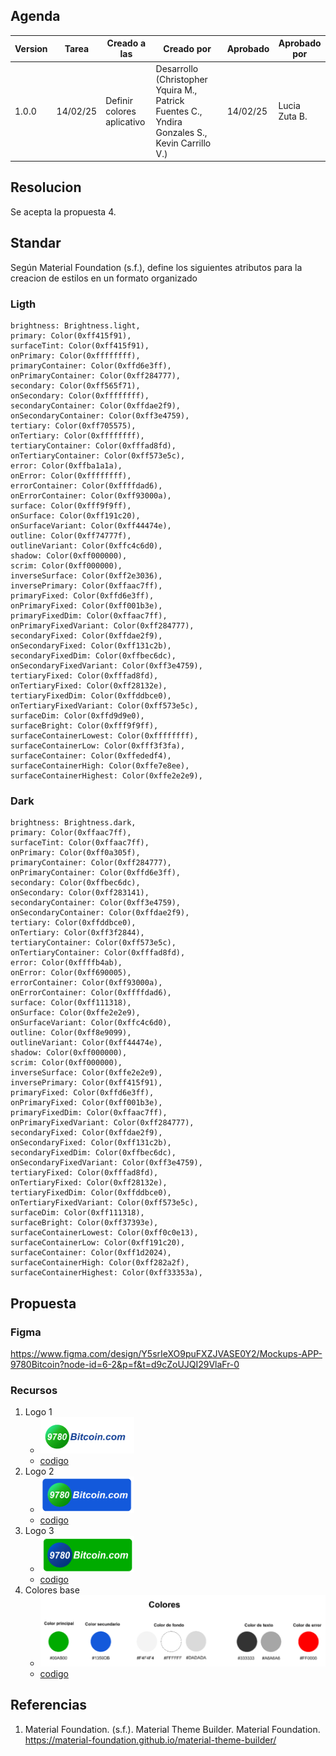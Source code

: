 ## Agenda

| Version | Tarea | Creado a las | Creado por | Aprobado | Aprobado por | 
|---------|-------|--------------|------------|----------|--------------|
| 1.0.0 | 14/02/25 | Definir colores aplicativo | Desarrollo (Christopher Yquira M., Patrick Fuentes C., Yndira Gonzales S., Kevin Carrillo V.) | 14/02/25 | Lucia Zuta B. |

## Resolucion

Se acepta la propuesta 4.

## Standar

Según Material Foundation (s.f.), define los siguientes atributos para la creacion de estilos en un formato organizado

### Ligth

    brightness: Brightness.light,
    primary: Color(0xff415f91),
    surfaceTint: Color(0xff415f91),
    onPrimary: Color(0xffffffff),
    primaryContainer: Color(0xffd6e3ff),
    onPrimaryContainer: Color(0xff284777),
    secondary: Color(0xff565f71),
    onSecondary: Color(0xffffffff),
    secondaryContainer: Color(0xffdae2f9),
    onSecondaryContainer: Color(0xff3e4759),
    tertiary: Color(0xff705575),
    onTertiary: Color(0xffffffff),
    tertiaryContainer: Color(0xfffad8fd),
    onTertiaryContainer: Color(0xff573e5c),
    error: Color(0xffba1a1a),
    onError: Color(0xffffffff),
    errorContainer: Color(0xffffdad6),
    onErrorContainer: Color(0xff93000a),
    surface: Color(0xfff9f9ff),
    onSurface: Color(0xff191c20),
    onSurfaceVariant: Color(0xff44474e),
    outline: Color(0xff74777f),
    outlineVariant: Color(0xffc4c6d0),
    shadow: Color(0xff000000),
    scrim: Color(0xff000000),
    inverseSurface: Color(0xff2e3036),
    inversePrimary: Color(0xffaac7ff),
    primaryFixed: Color(0xffd6e3ff),
    onPrimaryFixed: Color(0xff001b3e),
    primaryFixedDim: Color(0xffaac7ff),
    onPrimaryFixedVariant: Color(0xff284777),
    secondaryFixed: Color(0xffdae2f9),
    onSecondaryFixed: Color(0xff131c2b),
    secondaryFixedDim: Color(0xffbec6dc),
    onSecondaryFixedVariant: Color(0xff3e4759),
    tertiaryFixed: Color(0xfffad8fd),
    onTertiaryFixed: Color(0xff28132e),
    tertiaryFixedDim: Color(0xffddbce0),
    onTertiaryFixedVariant: Color(0xff573e5c),
    surfaceDim: Color(0xffd9d9e0),
    surfaceBright: Color(0xfff9f9ff),
    surfaceContainerLowest: Color(0xffffffff),
    surfaceContainerLow: Color(0xfff3f3fa),
    surfaceContainer: Color(0xffededf4),
    surfaceContainerHigh: Color(0xffe7e8ee),
    surfaceContainerHighest: Color(0xffe2e2e9),

### Dark
    brightness: Brightness.dark,
    primary: Color(0xffaac7ff),
    surfaceTint: Color(0xffaac7ff),
    onPrimary: Color(0xff0a305f),
    primaryContainer: Color(0xff284777),
    onPrimaryContainer: Color(0xffd6e3ff),
    secondary: Color(0xffbec6dc),
    onSecondary: Color(0xff283141),
    secondaryContainer: Color(0xff3e4759),
    onSecondaryContainer: Color(0xffdae2f9),
    tertiary: Color(0xffddbce0),
    onTertiary: Color(0xff3f2844),
    tertiaryContainer: Color(0xff573e5c),
    onTertiaryContainer: Color(0xfffad8fd),
    error: Color(0xffffb4ab),
    onError: Color(0xff690005),
    errorContainer: Color(0xff93000a),
    onErrorContainer: Color(0xffffdad6),
    surface: Color(0xff111318),
    onSurface: Color(0xffe2e2e9),
    onSurfaceVariant: Color(0xffc4c6d0),
    outline: Color(0xff8e9099),
    outlineVariant: Color(0xff44474e),
    shadow: Color(0xff000000),
    scrim: Color(0xff000000),
    inverseSurface: Color(0xffe2e2e9),
    inversePrimary: Color(0xff415f91),
    primaryFixed: Color(0xffd6e3ff),
    onPrimaryFixed: Color(0xff001b3e),
    primaryFixedDim: Color(0xffaac7ff),
    onPrimaryFixedVariant: Color(0xff284777),
    secondaryFixed: Color(0xffdae2f9),
    onSecondaryFixed: Color(0xff131c2b),
    secondaryFixedDim: Color(0xffbec6dc),
    onSecondaryFixedVariant: Color(0xff3e4759),
    tertiaryFixed: Color(0xfffad8fd),
    onTertiaryFixed: Color(0xff28132e),
    tertiaryFixedDim: Color(0xffddbce0),
    onTertiaryFixedVariant: Color(0xff573e5c),
    surfaceDim: Color(0xff111318),
    surfaceBright: Color(0xff37393e),
    surfaceContainerLowest: Color(0xff0c0e13),
    surfaceContainerLow: Color(0xff191c20),
    surfaceContainer: Color(0xff1d2024),
    surfaceContainerHigh: Color(0xff282a2f),
    surfaceContainerHighest: Color(0xff33353a),

## Propuesta

### Figma
https://www.figma.com/design/Y5srIeXO9puFXZJVASE0Y2/Mockups-APP-9780Bitcoin?node-id=6-2&p=f&t=d9cZoUJQI29VlaFr-0

### Recursos
1. Logo 1
    - ![logo](/doc/asset/image/9780_1.png "logo")
    - [codigo](/doc/asset/9780_1.dart)
2. Logo 2
    - ![logo](/doc/asset/image/9780_2.png "logo")
    - [codigo](/doc/asset/9780_2.dart)
3. Logo 3
    - ![logo](/doc/asset/image/9780_3.png "logo")
    - [codigo](/doc/asset/9780_3.dart)
4. Colores base
    - ![colores base](/doc/asset/image/9780_4.png "colores")
    - [codigo](/doc/asset/9780_4.dart)

## Referencias
1. Material Foundation. (s.f.). Material Theme Builder. Material Foundation. https://material-foundation.github.io/material-theme-builder/ 